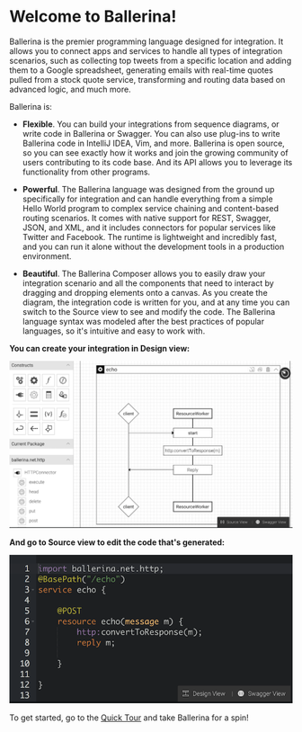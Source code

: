 # Welcome to Ballerina!

Ballerina is the premier programming language designed for integration. It allows you to connect apps and services to handle all types of integration scenarios, such as collecting top tweets from a specific location and adding them to a Google spreadsheet, generating emails with real-time quotes pulled from a stock quote service, transforming and routing data based on advanced logic, and much more. 

Ballerina is:

* **Flexible**. You can build your integrations from sequence diagrams, or write code in Ballerina or Swagger. You can also use plug-ins to write Ballerina code in IntelliJ IDEA, Vim, and more. Ballerina is open source, so you can see exactly how it works and join the growing community of users contributing to its code base. And its API allows you to leverage its functionality from other programs.

* **Powerful**. The Ballerina language was designed from the ground up specifically for integration and can handle everything from a simple Hello World program to complex service chaining and content-based routing scenarios. It comes with native support for REST, Swagger, JSON, and XML, and it includes connectors for popular services like Twitter and Facebook. The runtime is lightweight and incredibly fast, and you can run it alone without the development tools in a production environment.  

* **Beautiful**. The Ballerina Composer allows you to easily draw your integration scenario and all the components that need to interact by dragging and dropping elements onto a canvas. As you create the diagram, the integration code is written for you, and at any time you can switch to the Source view to see and modify the code. The Ballerina language syntax was modeled after the best practices of popular languages, so it's intuitive and easy to work with.   

**You can create your integration in Design view:**

![alt text](images/EchoDesign.png "Design view")


**And go to Source view to edit the code that's generated:**

![alt text](images/EchoSource.png "Source view")

To get started, go to the [Quick Tour](quick-tour.md) and take Ballerina for a spin!
